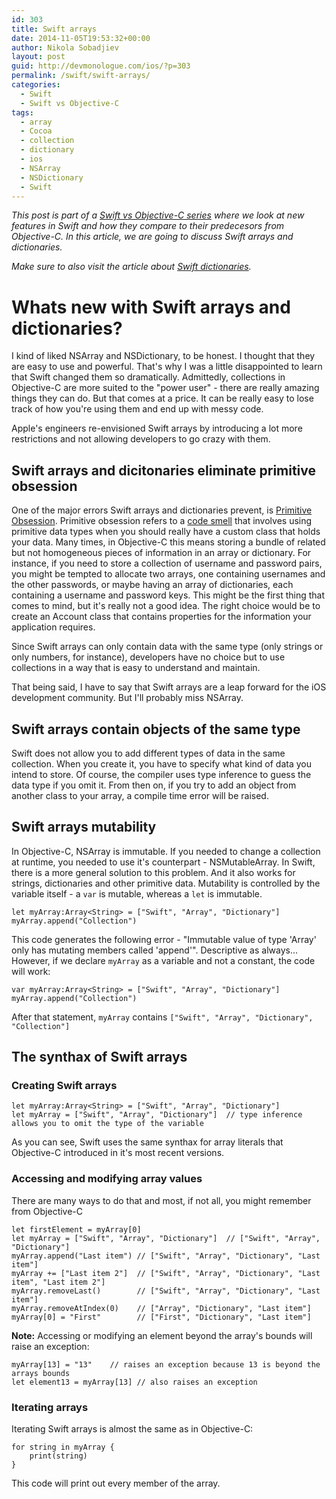 ```yaml
---
id: 303
title: Swift arrays
date: 2014-11-05T19:53:32+00:00
author: Nikola Sobadjiev
layout: post
guid: http://devmonologue.com/ios/?p=303
permalink: /swift/swift-arrays/
categories:
  - Swift
  - Swift vs Objective-C
tags:
  - array
  - Cocoa
  - collection
  - dictionary
  - ios
  - NSArray
  - NSDictionary
  - Swift
---
```

_This post is part of a [Swift vs Objective-C series][Swift vs Objective-C index] where we look at new features in Swift and how they compare to their predecesors from Objective-C.
In this article, we are going to discuss Swift arrays and dictionaries._

_Make sure to also visit the article about [Swift dictionaries][Swift dictionaries article]._

# Whats new with Swift arrays and dictionaries?

I kind of liked NSArray and NSDictionary, to be honest. I thought that they are easy to use and powerful. That's why I was a little disappointed to learn that Swift changed them so dramatically. Admittedly, collections in Objective-C are more suited to the "power user" - there are really amazing things they can do. But that comes at a price. It can be really easy to lose track of how you're using them and end up with messy code.

Apple's engineers re-envisioned Swift arrays by introducing a lot more restrictions and not allowing developers to go crazy with them.

## Swift arrays and dicitonaries eliminate primitive obsession

One of the major errors Swift arrays and dictionaries prevent, is [Primitive Obsession][primitive obsession definition]. Primitive obsession refers to a [code smell][code smell definition] that involves using primitive data types when you should really have a custom class that holds your data. Many times, in Objective-C this means storing a bundle of related but not homogeneous pieces of information in an array or dictionary. For instance, if you need to store a collection of username and password pairs, you might be tempted to allocate two arrays, one containing usernames and the other passwords, or maybe having an array of dictionaries, each containing a username and password keys. This might be the first thing that comes to mind, but it's really not a good idea. The right choice would be to create an Account class that contains properties for the information your application requires.

Since Swift arrays can only contain data with the same type (only strings or only numbers, for instance), developers have no choice but to use collections in a way that is easy to understand and maintain. 

That being said, I have to say that Swift arrays are a leap forward for the iOS development community. But I'll probably miss NSArray.

## Swift arrays contain objects of the same type

Swift does not allow you to add different types of data in the same collection. When you create it, you have to specify what kind of data you intend to store. Of course, the compiler uses type inference to guess the data type if you omit it. From then on, if you try to add an object from another class to your array, a compile time error will be raised. 

## Swift arrays mutability

In Objective-C, NSArray is immutable. If you needed to change a collection at runtime, you needed to use it's counterpart - NSMutableArray. In Swift, there is a more general solution to this problem. And it also works for strings, dictionaries and other primitive data. Mutability is controlled by the variable itself - a `var` is mutable, whereas a `let` is immutable.

	let myArray:Array<String> = ["Swift", "Array", "Dictionary"]
	myArray.append("Collection")
	
This code generates the following error - "Immutable value of type 'Array<String>' only has mutating members called 'append'". Descriptive as always...
However, if we declare `myArray` as a variable and not a constant, the code will work:

	var myArray:Array<String> = ["Swift", "Array", "Dictionary"]
	myArray.append("Collection")
	
After that statement, `myArray` contains `["Swift", "Array", "Dictionary", "Collection"]`

## The synthax of Swift arrays

### Creating Swift arrays

	let myArray:Array<String> = ["Swift", "Array", "Dictionary"]
	let myArray = ["Swift", "Array", "Dictionary"]	// type inference allows you to omit the type of the variable 
	
As you can see, Swift uses the same synthax for array literals that Objective-C introduced in it's most recent versions.

### Accessing and modifying array values

There are many ways to do that and most, if not all, you might remember from Objective-C

	let firstElement = myArray[0]
	let myArray = ["Swift", "Array", "Dictionary"]	// ["Swift", "Array", "Dictionary"]
	myArray.append("Last item")	// ["Swift", "Array", "Dictionary", "Last item"]
	myArray += ["Last item 2"]	// ["Swift", "Array", "Dictionary", "Last item", "Last item 2"]
	myArray.removeLast()		// ["Swift", "Array", "Dictionary", "Last item"]
	myArray.removeAtIndex(0)	// ["Array", "Dictionary", "Last item"]
	myArray[0] = "First"		// ["First", "Dictionary", "Last item"]
	
**Note:** Accessing or modifying an element beyond the array's bounds will raise an exception:

	myArray[13] = "13"    // raises an exception because 13 is beyond the arrays bounds
	let element13 = myArray[13] // also raises an exception
	
### Iterating arrays

Iterating Swift arrays is almost the same as in Objective-C:

	for string in myArray {
		print(string)
	} 

This code will print out every member of the array.

[Swift vs Objective-C index]: http://devmonologue.com/ios/swift/swift-vs-objective-c/
[primitive obsession definition]: http://sourcemaking.com/refactoring/primitive-obsession
[code smell definition]: https://en.wikipedia.org/wiki/Code_smell
[Swift dictionaries article]: http://devmonologue.com/ios/swift/swift-dictionaries